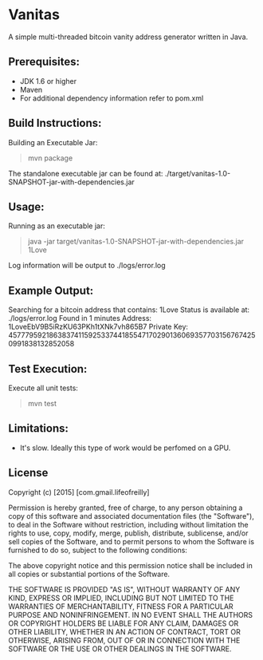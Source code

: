 Vanitas
=======
A simple multi-threaded bitcoin vanity address generator written in Java.

Prerequisites:
-------------------------

* JDK 1.6 or higher
* Maven
* For additional dependency information refer to pom.xml

Build Instructions:
-------------------------

Building an Executable Jar:
> mvn package

The standalone executable jar can be found at: ./target/vanitas-1.0-SNAPSHOT-jar-with-dependencies.jar

Usage:
-------------------------

Running as an executable jar:

> java -jar target/vanitas-1.0-SNAPSHOT-jar-with-dependencies.jar 1Love

Log information will be output to ./logs/error.log

Example Output:
-------------------------

Searching for a bitcoin address that contains: 1Love
Status is available at: ./logs/error.log
Found in 1 minutes
Address: 1LoveEbV9B5iRzKU63PKh1tXNk7vh865B7
Private Key: 45777959218638374115925337441855471702901360693577031567674250991838132852058

Test Execution:
-------------------------

Execute all unit tests:
> mvn test

Limitations:
-------------------------

* It's slow. Ideally this type of work would be perfomed on a GPU.

License
-------------------------

Copyright (c) [2015] [com.gmail.lifeofreilly]

Permission is hereby granted, free of charge, to any person obtaining a copy
of this software and associated documentation files (the "Software"), to deal
in the Software without restriction, including without limitation the rights
to use, copy, modify, merge, publish, distribute, sublicense, and/or sell
copies of the Software, and to permit persons to whom the Software is
furnished to do so, subject to the following conditions:

The above copyright notice and this permission notice shall be included in all
copies or substantial portions of the Software.

THE SOFTWARE IS PROVIDED "AS IS", WITHOUT WARRANTY OF ANY KIND, EXPRESS OR
IMPLIED, INCLUDING BUT NOT LIMITED TO THE WARRANTIES OF MERCHANTABILITY,
FITNESS FOR A PARTICULAR PURPOSE AND NONINFRINGEMENT. IN NO EVENT SHALL THE
AUTHORS OR COPYRIGHT HOLDERS BE LIABLE FOR ANY CLAIM, DAMAGES OR OTHER
LIABILITY, WHETHER IN AN ACTION OF CONTRACT, TORT OR OTHERWISE, ARISING FROM,
OUT OF OR IN CONNECTION WITH THE SOFTWARE OR THE USE OR OTHER DEALINGS IN THE
SOFTWARE.
